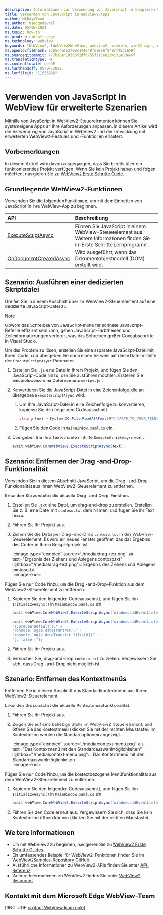 ```yaml
---
description: Informationen zur Verwendung von JavaScript in komplexen Szenarien in WebView2-Apps
title: Verwenden von JavaScript in WebView2-Apps
author: MSEdgeTeam
ms.author: msedgedevrel
ms.date: 05/06/2021
ms.topic: how-to
ms.prod: microsoft-edge
ms.technology: webview
keywords: IWebView2, IWebView2WebView, webview2, webview, win32 apps, win32, edge, ICoreWebView2, ICoreWebView2Host, browser control, edge html
ms.openlocfilehash: 8db5c4a5b3709c144240fe88e6f8480445c1659f
ms.sourcegitcommit: 777b16ef10363f2dfd755f115ee2d4c81a8de46f
ms.translationtype: MT
ms.contentlocale: de-DE
ms.lasthandoff: 05/07/2021
ms.locfileid: "11535966"
---
```

# <a name="use-javascript-in-webview-for-extended-scenarios"></a>Verwenden von JavaScript in WebView für erweiterte Szenarien  

Mithilfe von JavaScript in WebView2-Steuerelementen können Sie systemeigene Apps an Ihre Anforderungen anpassen.  In diesem Artikel wird die Verwendung von JavaScript in WebView2 und die Entwicklung mit erweiterten WebView2-Features und -Funktionen erläutert.  

## <a name="before-you-begin"></a>Vorbemerkungen  

In diesem Artikel wird davon ausgegangen, dass Sie bereits über ein funktionierendes Projekt verfügen.  Wenn Sie kein Projekt haben und folgen möchten, navigieren Sie zu [WebView2 Erste Schritte Guide][Webview2GetStartedWpf].  

## <a name="basic-webview2-functions"></a>Grundlegende WebView2-Funktionen  

Verwenden Sie die folgenden Funktionen, um mit dem Einbetten von JavaScript in Ihre WebView-App zu beginnen.  

| API  | Beschreibung  |
|:--- |:--- |  
| [ExecuteScriptAsync][Webview2ReferenceWpfMicrosoftWebExecutescriptasync] | Führen Sie JavaScript in einem WebView-Steuerelement aus. Weitere Informationen finden Sie im Erste Schritte Lernprogramm. |
| [OnDocumentCreatedAsync][Webview2ReferenceWin32Icorewebview2Addscripttoexecuteondocumentcreated] | Wird ausgeführt, wenn das Dokumentobjektmodell \(DOM\) erstellt wird. |
      
## <a name="scenario--running-a-dedicated-script-file"></a>Szenario: Ausführen einer dedizierten Skriptdatei  

Greifen Sie in diesem Abschnitt über Ihr WebView2-Steuerelement auf eine dedizierte JavaScript-Datei zu.  

> [!NOTE]
> Obwohl das Schreiben von JavaScript-Inline für schnelle JavaScript-Befehle effizient sein kann, gehen JavaScript-Farbthemen und Zeilenformatierungen verloren, was das Schreiben großer Codeabschnitte in Visual Studio.  

Um das Problem zu lösen, erstellen Sie eine separate JavaScript-Datei mit Ihrem Code, und übergeben Sie dann einen Verweis auf diese Datei mithilfe der `ExecuteScriptAsync` Parameter.  

1.  Erstellen Sie `.js` eine Datei in Ihrem Projekt, und fügen Sie den JavaScript-Code hinzu, den Sie ausführen möchten.  Erstellen Sie beispielsweise eine Datei namens `script.js` .  
1.  Konvertieren Sie die JavaScript-Datei in eine Zeichenfolge, die an übergeben `ExecuteScriptAsync` wird.  
    1.  Um Ihre JavaScript-Datei in eine Zeichenfolge zu konvertieren, kopieren Sie den folgenden Codeausschnitt.  
        
        ```csharp
        string text = System.IO.File.ReadAllText(@"C:\PATH_TO_YOUR_FILE\script.js");
        ```  
        
    1.  Fügen Sie den Code in `MainWindow.xaml.cs` ein.  
1.  Übergeben Sie Ihre Textvariable mithilfe `ExecuteScriptAsync` von .  
    
    ```csharp
    await webView.CoreWebView2.ExecuteScriptAsync(text);
    ```  
    
## <a name="scenario--remove-drag-and-drop-functionality"></a>Szenario: Entfernen der Drag -and-Drop-Funktionalität  

Verwenden Sie in diesem Abschnitt JavaScript, um die Drag -and-Drop-Funktionalität aus Ihrem WebView2-Steuerelement zu entfernen.  

Erkunden Sie zunächst die aktuelle Drag -and-Drop-Funktion.  

1.  Erstellen Sie `.txt` eine Datei, um drag-and-drop zu erstellen.  Erstellen Sie z. B. eine Datei mit `contoso.txt` dem Namen, und fügen Sie ihr Text hinzu.  
1.  Führen Sie Ihr Projekt aus.  
1.  Ziehen Sie die Datei per Drag -and-Drop `contoso.txt` in das WebView-Steuerelement.  Es wird ein neues Fenster geöffnet, das das Ergebnis des Codes in Ihrem Beispielprojekt ist.  
    
    :::image type="complex" source="./media/drag-text.png" alt-text="Ergebnis des Ziehens und Ablegens contoso.txt" lightbox="./media/drag-text.png":::
       Ergebnis des Ziehens und Ablegens contoso.txt  
    :::image-end:::  
    
Fügen Sie nun Code hinzu, um die Drag -and-Drop-Funktion aus dem WebView2-Steuerelement zu entfernen.  

1.  Kopieren Sie den folgenden Codeausschnitt, und fügen Sie ihn `InitializeAsync()` in `MainWindow.xaml.cs` ein.   
    
    ```csharp   
    await webView.CoreWebView2.ExecuteScriptAsync("window.addEventListener('dragover',function(e){e.preventDefault();},false);");
    
    await webView.CoreWebView2.ExecuteScriptAsync("window.addEventListener('drop',function(e){" +
    "e.preventDefault();" +
    "console.log(e.dataTransfer);" +
    "console.log(e.dataTransfer.files[0])" +
    "}, false);");
    ```  
    
1.  Führen Sie Ihr Projekt aus.  
1.  Versuchen Sie, drag-and-drop `contoso.txt` zu ziehen.  Vergewissern Sie sich, dass Drag -and-Drop nicht möglich ist.  
    
## <a name="scenario--removing-the-context-menu"></a>Szenario: Entfernen des Kontextmenüs  

Entfernen Sie in diesem Abschnitt das Standardkontextmenü aus Ihrem WebView2-Steuerelement.  

Erkunden Sie zunächst die aktuelle Kontextmenüfunktionalität.  

1.  Führen Sie Ihr Projekt aus.  
1.  Zeigen Sie auf eine beliebige Stelle im WebView2-Steuerelement, und öffnen Sie das Kontextmenü \(klicken Sie mit der rechten Maustaste\).  Im Kontextmenü werden die Standardoptionen angezeigt.  
    
    :::image type="complex" source="./media/context-menu.png" alt-text="Das Kontextmenü mit den Standardauswahlmöglichkeiten" lightbox="./media/context-menu.png":::
       Das Kontextmenü mit den Standardauswahlmöglichkeiten  
    :::image-end:::  
    
Fügen Sie nun Code hinzu, um die kontextbezogene Menüfunktionalität aus dem WebView2-Steuerelement zu entfernen.  

1.  Kopieren Sie den folgenden Codeausschnitt, und fügen Sie ihn `InitializeAsync()` in `MainWindow.xaml.cs` ein.    
    
    ```csharp   
    await webView.CoreWebView2.ExecuteScriptAsync("window.addEventListener('contextmenu', window => {window.preventDefault();});");
    ```  
    
1.  Führen Sie den Code erneut aus.  Vergewissern Sie sich, dass Sie kein Kontextmenü öffnen können \(klicken Sie mit der rechten Maustaste\).  
    
## <a name="see-also"></a>Weitere Informationen  

*   Um mit WebView2 zu beginnen, navigieren Sie zu [WebView2 Erste Schritte Guides][Webview2MainGetStarted].  
*   Ein umfassendes Beispiel für WebView2-Funktionen finden Sie im [WebView2Samples-Repository][GithubMicrosoftedgeWebview2samples] GitHub.  
*   Ausführliche Informationen zu WebView2-APIs finden Sie unter [API-Referenz][Webview2ApiReference].  
*   Weitere Informationen zu WebView2 finden Sie unter [WebView2 Resources][Webview2MainNextSteps].  
    
## <a name="getting-in-touch-with-the-microsoft-edge-webview-team"></a>Kontakt mit dem Microsoft Edge WebView-Team  

[!INCLUDE [contact WebView team note](../includes/contact-webview-team-note.md)]  

<!-- links -->  

[DevtoolsGuideChromiumMain]: ../index.md "Microsoft Edge (Chromium) -Entwicklertools | Microsoft Docs"  

[Webview2ApiReference]: ../webview2-api-reference.md "Microsoft Edge WebView2-API-Referenz | Microsoft Docs"  
[Webview2GetStartedWpf]: ../get-started/wpf.md "Erste Schritte mit WebView2 in WPF (Preview) | Microsoft Docs"  
[Webview2MainGetStarted]: ../index.md#get-started "Erste Schritte – Einführung in Microsoft Edge WebView2 (Vorschau) | Microsoft Docs"  
[Webview2MainNextSteps]: ../index.md#next-steps "Nächste Schritte – Einführung in Microsoft Edge WebView2 (Vorschau) | Microsoft Docs"  

[Webview2ReferenceWin32Icorewebview2Addscripttoexecuteondocumentcreated]: /microsoft-edge/webview2/reference/win32/icorewebview2#addscripttoexecuteondocumentcreated "AddScriptToExecuteOnDocumentCreated - 0.9.579 - interface ICoreWebView2 | Microsoft Docs"  

[Webview2ReferenceWpfMicrosoftWebExecutescriptasync]: /dotnet/api/microsoft.web.webview2.wpf.webview2.executescriptasync "WebView2.ExecuteScriptAsync(String) Method (Microsoft.Web.WebView2.Wpf) | Microsoft Docs"  

[GithubMicrosoftedgeWebview2samples]: https://github.com/MicrosoftEdge/WebView2Samples "WebView2-Beispiele – MicrosoftEdge/WebView2Samples | GitHub"  
